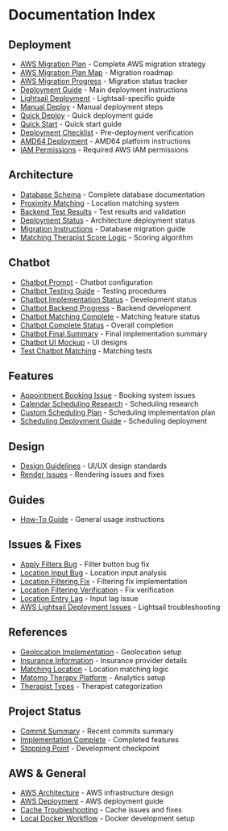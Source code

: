 # Documentation Index

## Deployment
- [AWS Migration Plan](deployment/AWS-MIGRATION-PLAN.md) - Complete AWS migration strategy
- [AWS Migration Plan Map](deployment/AWS-MIGRATION-PLAN-MAP.md) - Migration roadmap
- [AWS Migration Progress](deployment/AWS-MIGRATION-PROGRESS.md) - Migration status tracker
- [Deployment Guide](deployment/DEPLOYMENT-GUIDE.md) - Main deployment instructions
- [Lightsail Deployment](deployment/LIGHTSAIL-DEPLOYMENT-GUIDE.md) - Lightsail-specific guide
- [Manual Deploy](deployment/MANUAL-DEPLOY.md) - Manual deployment steps
- [Quick Deploy](deployment/QUICK-DEPLOY.md) - Quick deployment guide
- [Quick Start](deployment/QUICK-START.md) - Quick start guide
- [Deployment Checklist](deployment/DEPLOYMENT-CHECKLIST.md) - Pre-deployment verification
- [AMD64 Deployment](deployment/AMD64-DEPLOYMENT-INSTRUCTIONS.md) - AMD64 platform instructions
- [IAM Permissions](deployment/IAM-PERMISSIONS-NEEDED.md) - Required AWS IAM permissions

## Architecture
- [Database Schema](architecture/DATABASE_SCHEMA.md) - Complete database documentation
- [Proximity Matching](architecture/PROXIMITY_MATCHING_IMPLEMENTATION.md) - Location matching system
- [Backend Test Results](architecture/BACKEND_TEST_RESULTS.md) - Test results and validation
- [Deployment Status](architecture/DEPLOYMENT_STATUS.md) - Architecture deployment status
- [Migration Instructions](architecture/MIGRATION_INSTRUCTIONS.md) - Database migration guide
- [Matching Therapist Score Logic](architecture/matching_therapist_score_logic.md) - Scoring algorithm

## Chatbot
- [Chatbot Prompt](chatbot/Chatbot-Prompt.md) - Chatbot configuration
- [Chatbot Testing Guide](chatbot/CHATBOT_TESTING_GUIDE.md) - Testing procedures
- [Chatbot Implementation Status](chatbot/CHATBOT_IMPLEMENTATION_STATUS.md) - Development status
- [Chatbot Backend Progress](chatbot/CHATBOT_BACKEND_PROGRESS.md) - Backend development
- [Chatbot Matching Complete](chatbot/CHATBOT_MATCHING_COMPLETE.md) - Matching feature status
- [Chatbot Complete Status](chatbot/CHATBOT_COMPLETE_STATUS.md) - Overall completion
- [Chatbot Final Summary](chatbot/CHATBOT_FINAL_SUMMARY.md) - Final implementation summary
- [Chatbot UI Mockup](chatbot/CHATBOT_UI_MOCKUP.md) - UI designs
- [Test Chatbot Matching](chatbot/test_chatbot_matching.md) - Matching tests

## Features
- [Appointment Booking Issue](features/APPOINTMENT_BOOKING_ISSUE.md) - Booking system issues
- [Calendar Scheduling Research](features/CALENDAR_SCHEDULING_RESEARCH.md) - Scheduling research
- [Custom Scheduling Plan](features/CUSTOM_SCHEDULING_PLAN.md) - Scheduling implementation plan
- [Scheduling Deployment Guide](features/SCHEDULING_DEPLOYMENT_GUIDE.md) - Scheduling deployment

## Design
- [Design Guidelines](design/design_guidelines.md) - UI/UX design standards
- [Render Issues](design/RENDER_ISSUES.md) - Rendering issues and fixes

## Guides
- [How-To Guide](guides/HOW_TO_GUIDE.md) - General usage instructions

## Issues & Fixes
- [Apply Filters Bug](issues/APPLY_FILTERS_BUTTON_BUG.md) - Filter button bug fix
- [Location Input Bug](issues/LOCATION_INPUT_BUG_ANALYSIS.md) - Location input analysis
- [Location Filtering Fix](issues/LOCATION_FILTERING_FIX_ISSUE.md) - Filtering fix implementation
- [Location Filtering Verification](issues/LOCATION_FILTERING_VERIFICATION.md) - Fix verification
- [Location Entry Lag](issues/location_entry_lag.md) - Input lag issue
- [AWS Lightsail Deployment Issues](issues/aws-lightsail-deployment-issues.md) - Lightsail troubleshooting

## References
- [Geolocation Implementation](references/geolocation_implementation_prompt.md) - Geolocation setup
- [Insurance Information](references/Insurance.md) - Insurance provider details
- [Matching Location](references/Matching_Location.md) - Location matching logic
- [Matomo Therapy Platform](references/matomo_therapy_platform_prompt.md) - Analytics setup
- [Therapist Types](references/therapist_types.md) - Therapist categorization

## Project Status
- [Commit Summary](project/COMMIT_SUMMARY.md) - Recent commits summary
- [Implementation Complete](project/IMPLEMENTATION-COMPLETE.md) - Completed features
- [Stopping Point](project/STOPPING_POINT.md) - Development checkpoint

## AWS & General
- [AWS Architecture](AWS-ARCHITECTURE.md) - AWS infrastructure design
- [AWS Deployment](AWS-DEPLOYMENT.md) - AWS deployment guide
- [Cache Troubleshooting](CACHE_TROUBLESHOOTING.md) - Cache issues and fixes
- [Local Docker Workflow](LOCAL-DOCKER-WORKFLOW.md) - Docker development setup

